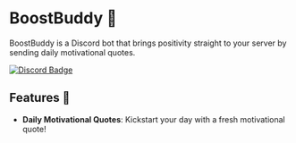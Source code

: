 # BoostBuddy 🚀


BoostBuddy is a Discord bot that brings positivity straight to your server by sending daily motivational quotes.

[![Discord Badge](https://img.shields.io/badge/Discord-Join%20us!-blue)](YOUR_DISCORD_SERVER_LINK)

## Features 🌟

- **Daily Motivational Quotes**: Kickstart your day with a fresh motivational quote!




